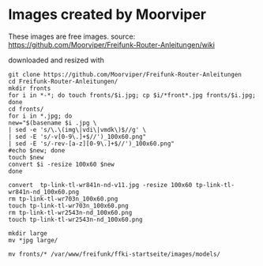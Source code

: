 # Images created by Moorviper

These images are free images. source: https://github.com/Moorviper/Freifunk-Router-Anleitungen/wiki

downloaded and resized with

```
git clone https://github.com/Moorviper/Freifunk-Router-Anleitungen
cd Freifunk-Router-Anleitungen/
mkdir fronts
for i in *-*; do touch fronts/$i.jpg; cp $i/*front*.jpg fronts/$i.jpg; done
cd fronts/
for i in *.jpg; do
new="$(basename $i .jpg \
| sed -e 's/\.\(img\|vdi\|vmdk\)$//g' \
| sed -E 's/-v[0-9\.]+$//')_100x60.png"
| sed -E 's/-rev-[a-z][0-9\.]+$//')_100x60.png"
#echo $new; done
touch $new
convert $i -resize 100x60 $new
done

convert  tp-link-tl-wr841n-nd-v11.jpg -resize 100x60 tp-link-tl-wr841n-nd_100x60.png
rm tp-link-tl-wr703n_100x60.png
touch tp-link-tl-wr703n_100x60.png
rm tp-link-tl-wr2543n-nd_100x60.png
touch tp-link-tl-wr2543n-nd_100x60.png

mkdir large
mv *jpg large/

mv fronts/* /var/www/freifunk/ffki-startseite/images/models/
```